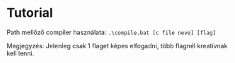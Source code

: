 # Tutorial
Path mellőző compiler használata:
```.\compile.bat [c file neve] [flag]```

Megjegyzés: Jelenleg csak 1 flaget képes elfogadni, több flagnél kreatívnak kell lenni.